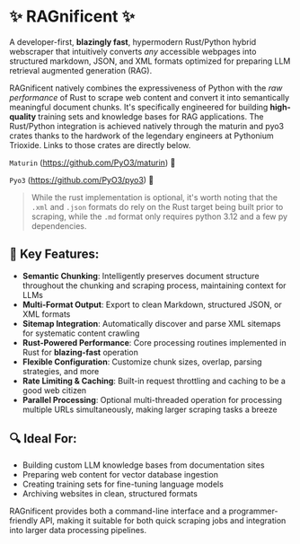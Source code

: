 # ✨ RAGnificent ✨

A developer-first, **blazingly fast**, hypermodern Rust/Python hybrid webscraper that intuitively converts *any* accessible webpages into structured markdown, JSON, and XML formats optimized for preparing LLM retrieval augmented generation (RAG).

RAGnificent natively combines the expressiveness of Python with the *raw performance* of Rust to scrape web content and convert it into semantically meaningful document chunks. It's specifically engineered for building **high-quality** training sets and knowledge bases for RAG applications. The Rust/Python integration is achieved natively through the maturin and pyo3 crates thanks to the hardwork of the legendary engineers at Pythonium Trioxide. Links to those crates are directly below.

`Maturin` (https://github.com/PyO3/maturin) 🦀

`Pyo3` (https://github.com/PyO3/pyo3) 🐍

> While the rust implementation is optional, it's worth noting that the `.xml` and `.json` formats do rely on the Rust target being built prior to scraping, while the `.md` format only requires python 3.12 and a few py dependencies.

## 🚀 Key Features:

* **Semantic Chunking**: Intelligently preserves document structure throughout the chunking and scraping process, maintaining context for LLMs
* **Multi-Format Output**: Export to clean Markdown, structured JSON, or XML formats
* **Sitemap Integration**: Automatically discover and parse XML sitemaps for systematic content crawling
* **Rust-Powered Performance**: Core processing routines implemented in Rust for **blazing-fast** operation
* **Flexible Configuration**: Customize chunk sizes, overlap, parsing strategies, and more
* **Rate Limiting & Caching**: Built-in request throttling and caching to be a good web citizen
* **Parallel Processing**: Optional multi-threaded operation for processing multiple URLs simultaneously, making larger scraping tasks a breeze

## 🔍 Ideal For:

* Building custom LLM knowledge bases from documentation sites
* Preparing web content for vector database ingestion
* Creating training sets for fine-tuning language models
* Archiving websites in clean, structured formats

RAGnificent provides both a command-line interface and a programmer-friendly API, making it suitable for both quick scraping jobs and integration into larger data processing pipelines.
